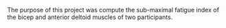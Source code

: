 The purpose of this project was compute the sub-maximal fatigue index of the bicep and anterior deltoid muscles of two participants. 
